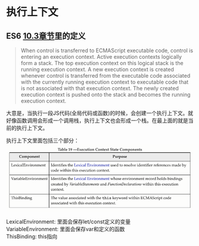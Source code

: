 # 执行上下文

## ES6 [10.3章节](https://262.ecma-international.org/5.1/#sec-10.3)里的定义
> When control is transferred to ECMAScript executable code, control is entering an execution context. Active execution contexts logically form a stack. The top execution context on this logical stack is the running execution context. A new execution context is created whenever control is transferred from the executable code associated with the currently running execution context to executable code that is not associated with that execution context. The newly created execution context is pushed onto the stack and becomes the running execution context.

大意是，当执行一段JS代码(全局代码或函数)的时候，会创建一个执行上下文。就好像函数调用会形成一个调用栈，执行上下文也会形成一个栈。在最上面的就是当前的执行上下文。

执行上下文里面包括三个部分：  
![执行上下文里的内容](images/execution-context.png)

LexicalEnvironment: 里面会保存let/const定义的变量  
VariableEnvironment: 里面会保存var和定义的函数  
ThisBinding: this指向 